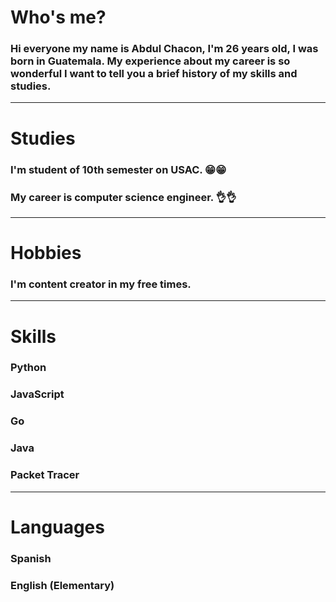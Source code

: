 # Who's me?
### Hi everyone my name is Abdul Chacon, I'm 26 years old, I was born in Guatemala. My experience about my career is so wonderful I want to tell you a brief history of my skills and studies.

---

# Studies
### I'm student of 10th semester on USAC. 😁😁
### My career is computer science engineer. 👌👌

---

# Hobbies
### I'm content creator in my free times.

---

# Skills

### Python
### JavaScript
### Go
### Java
### Packet Tracer

---

# Languages

### Spanish
### English (Elementary)
